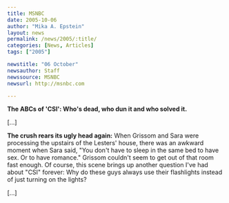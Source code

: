```yaml
---
title: MSNBC
date: 2005-10-06
author: "Mika A. Epstein"
layout: news
permalink: /news/2005/:title/
categories: [News, Articles]
tags: ["2005"]

newstitle: "06 October"
newsauthor: Staff  
newssource: MSNBC  
newsurl: http://msnbc.com  

---
```

**The ABCs of 'CSI': Who's dead, who dun it and who solved it.**

[...]

**The crush rears its ugly head again:** When Grissom and Sara were processing the upstairs of the Lesters' house, there was an awkward moment when Sara said, "You don't have to sleep in the same bed to have sex. Or to have romance." Grissom couldn't seem to get out of that room fast enough. Of course, this scene brings up another question I've had about "CSI" forever: Why do these guys always use their flashlights instead of just turning on the lights?

[...]

